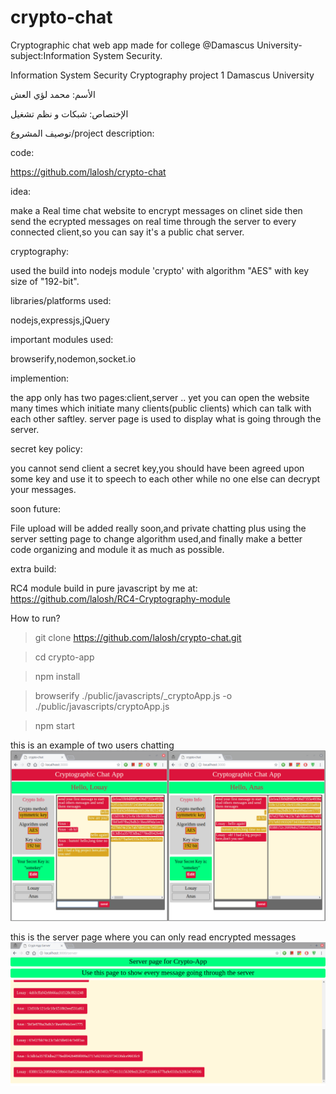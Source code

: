 # crypto-chat
Cryptographic chat web app made for college @Damascus University-subject:Information System Security.


Information System Security
Cryptography project 1
Damascus University

الأسم: محمد لؤي العش


الإختصاص: شبكات و نظم تشغيل


توصيف المشروع/project description:



code:

https://github.com/lalosh/crypto-chat


idea: 

make a Real time chat website to encrypt messages on clinet side then send the ecrypted messages on real time through the server to every connected client,so you can say it's a public chat server.



cryptography: 

used the build into nodejs module 'crypto' with algorithm "AES" with key size of "192-bit".



libraries/platforms used:

nodejs,expressjs,jQuery



important modules used:

browserify,nodemon,socket.io



implemention:


the app only has two pages:client,server .. yet you can open the website many times which initiate many clients(public clients) which can talk with each other saftley.
server page is used to display what is going through the server.


secret key policy:


you cannot send client a secret key,you should have been agreed upon some key and use it to speech to each other while no one else can decrypt your messages.



soon future:


File upload will be added really soon,and private chatting plus using the server setting page to change algorithm used,and finally make a better code organizing and module it as much as possible.



extra build:


RC4 module build in pure javascript by me at:
https://github.com/lalosh/RC4-Cryptography-module



How to run?

> git clone https://github.com/lalosh/crypto-chat.git

> cd crypto-app

> npm install

> browserify ./public/javascripts/_cryptoApp.js -o ./public/javascripts/cryptoApp.js

> npm start



this is an example of two users chatting
<img src="screenshot1.png">


this is the server page where you can only read encrypted messages
<img src="screenshot2.png">
